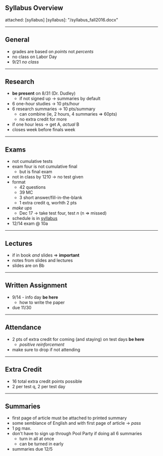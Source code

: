 ## Syllabus Overview
attached: [syllabus]
[syllabus]: "/syllabus_fall2016.docx"

---
## General
* grades are based on _points_ not _percents_
* no class on Labor Day
* 9/21 _no class_

---
## Research
* **be present** on 8/31 (Dr. Dudley)
  * if not signed up -> summaries by default
* 6 one-hour studies -> 10 pts/hour
* 6 research summaries -> 10 pts/summary
  * can combine (ie, 2 hours, 4 summaries => 60pts)
  * no extra credit for more
* if one hour less -> get A, _actual_ B
* closes week before finals week

---
## Exams
* not cumulative tests
* exam four is not cumulative final
  * but is final exam
* not in class by 1210 -> no test given
* format
  * 42 questions
  * 39 MC
  * 3 short answer/fill-in-the-blank
  * 1 extra credit q, worhth 2 pts
* _make ups_
  * Dec 17 -> take test four, test _n_ (n => missed)
* schedule is in [syllabus](/syllabus_fall2016.docx)
* 12/14 exam @ 10a

---
## Lectures
* if in book _and_ slides => **important**
* notes from slides and lectures
* slides are on Bb

---
## Written Assignment
* 9/14 - info day **be here**
  * how to write the paper
* due 11/30

---
## Attendance
* 2 pts of extra credit for coming (and staying) on test days **be here**
  * _positive reinforcement_
* make sure to drop if not attending

---
## Extra Credit
* 16 total extra credit points possible
* 2 per test q, 2 per test day

---
## Summaries
* first page of article must be attached to printed summary
* some semblance of English and with first page of article -> _pass_
* 1 pg max.
* don't have to sign up through Pool Party if doing all 6 summaries
  * turn in all at once
  * can be turned in early
* summaries due 12/5
